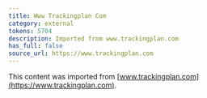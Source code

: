```yaml
---
title: Www Trackingplan Com
category: external
tokens: 5704
description: Imported from www.trackingplan.com
has_full: false
source_url: https://www.trackingplan.com
---
```


This content was imported from [www.trackingplan.com](https://www.trackingplan.com).
